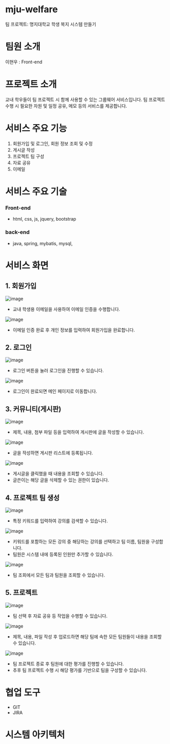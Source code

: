 # mju-welfare

팀 프로젝트: 명지대학교 학생 복지 시스템 만들기

# 팀원 소개
이현우 : Front-end

# 프로젝트 소개
교내 학우들이 팀 프로젝트 시 함께 사용할 수 있는 그룹웨어 서비스입니다.
팀 프로젝트 수행 시 필요한 자원 및 일정 공유, 메모 등의 서비스를 제공합니다.

# 서비스 주요 기능
1. 회원가입 및 로그인, 회원 정보 조회 및 수정
2. 게시글 작성
3. 프로젝트 팀 구성
4. 자료 공유
5. 이메일
# 서비스 주요 기술 
### Front-end
- html, css, js, jquery, bootstrap
### back-end
- java, spring, mybatis, mysql, 
# 서비스 화면
## 1. 회원가입
  ![image](https://github.com/dlgusdn978/project-groupware/assets/73580422/f0d1f45c-f7e8-489f-b8e3-a2179c909407)
  - 교내 학생용 이메일을 사용하여 이메일 인증을 수행합니다.


  ![image](https://github.com/dlgusdn978/project-groupware/assets/73580422/99776f59-46de-42d3-b63f-216f1a270f0a)
  - 이메일 인증 완료 후 개인 정보를 입력하여 회원가입을 완료합니다.
## 2. 로그인
  ![image](https://github.com/dlgusdn978/project-groupware/assets/73580422/51351c85-87e6-4db5-8e96-eea2acf1e906)
  - 로그인 버튼을 눌러 로그인을 진행할 수 있습니다.

    
  ![image](https://github.com/dlgusdn978/project-groupware/assets/73580422/793b1a3c-0a1a-478f-8945-a422b0ee55d8)
  - 로그인이 완료되면 메인 페이지로 이동합니다.
## 3. 커뮤니티(게시판)
  ![image](https://github.com/dlgusdn978/project-groupware/assets/73580422/886532ea-3d55-44f2-a5c2-3f26c48d6869)
  - 제목, 내용, 첨부 파일 등을 입력하여 게시판에 글을 작성할 수 있습니다.

    
  ![image](https://github.com/dlgusdn978/project-groupware/assets/73580422/f9db733e-96d7-4461-a97a-8e7334e2d85c)
  - 글을 작성하면 게시판 리스트에 등록됩니다.

    
  ![image](https://github.com/dlgusdn978/project-groupware/assets/73580422/efba3bf2-22ae-45e0-873d-5272ae30c6a3)
  - 게시글을 클릭했을 때 내용을 조회할 수 있습니다.
  - 글쓴이는 해당 글을 삭제할 수 있는 권한이 있습니다.
## 4. 프로젝트 팀 생성
  ![image](https://github.com/dlgusdn978/project-groupware/assets/73580422/79b60980-f0d3-44ed-bf80-c52c0e37fefc)
  - 특정 키워드를 입력하여 강의를 검색할 수 있습니다.

    
  ![image](https://github.com/dlgusdn978/project-groupware/assets/73580422/30da7320-7355-4492-8bb1-43b242166d87)
  - 키워드를 포함하는 모든 강의 중 해당하는 강의를 선택하고 팀 이름, 팀원을 구성합니다.
  - 팀원은 시스템 내에 등록된 인원만 추가할 수 있습니다.

    
  ![image](https://github.com/dlgusdn978/project-groupware/assets/73580422/bb169385-ad9d-4ede-8e35-557a6bf1647b)
  - 팀 조회에서 모든 팀과 팀원을 조회할 수 있습니다.
## 5. 프로젝트
  ![image](https://github.com/dlgusdn978/project-groupware/assets/73580422/a948d8f9-43e9-4ed7-85f8-862dcc81870a)
  - 팀 선택 후 자료 공유 등 작업을 수행할 수 있습니다.

    
  ![image](https://github.com/dlgusdn978/project-groupware/assets/73580422/383c2a53-7a56-49fb-8b7c-bfb998339129)
  - 제목, 내용, 파일 작성 후 업로드하면 해당 팀에 속한 모든 팀원들이 내용을 조회할 수 있습니다.

    
  ![image](https://github.com/dlgusdn978/project-groupware/assets/73580422/e0eafbad-63a7-4301-8561-54cca655a9e3)
  - 팀 프로젝트 종료 후 팀원에 대한 평가를 진행할 수 있습니다.
  - 추후 팀 프로젝트 수행 시 해당 평가를 기반으로 팀을 구성할 수 있습니다.

    
# 협업 도구
  - GIT
  - JIRA
# 시스템 아키텍처

  

